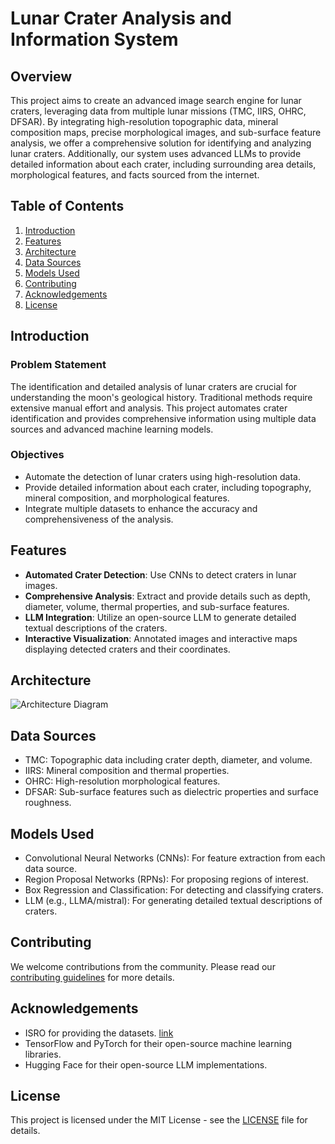 # Lunar Crater Analysis and Information System

## Overview

This project aims to create an advanced image search engine for lunar craters, leveraging data from multiple lunar missions (TMC, IIRS, OHRC, DFSAR). By integrating high-resolution topographic data, mineral composition maps, precise morphological images, and sub-surface feature analysis, we offer a comprehensive solution for identifying and analyzing lunar craters. Additionally, our system uses advanced LLMs to provide detailed information about each crater, including surrounding area details, morphological features, and facts sourced from the internet.

## Table of Contents

1. [Introduction](#introduction)
2. [Features](#features)
3. [Architecture](#architecture)
4. [Data Sources](#data-sources)
5. [Models Used](#models-used)
6. [Contributing](#contributing)
7. [Acknowledgements](#acknowledgements)
8. [License](#license)

## Introduction

### Problem Statement

The identification and detailed analysis of lunar craters are crucial for understanding the moon's geological history. Traditional methods require extensive manual effort and analysis. This project automates crater identification and provides comprehensive information using multiple data sources and advanced machine learning models.

### Objectives

- Automate the detection of lunar craters using high-resolution data.
- Provide detailed information about each crater, including topography, mineral composition, and morphological features.
- Integrate multiple datasets to enhance the accuracy and comprehensiveness of the analysis.

## Features

- **Automated Crater Detection**: Use CNNs to detect craters in lunar images.
- **Comprehensive Analysis**: Extract and provide details such as depth, diameter, volume, thermal properties, and sub-surface features.
- **LLM Integration**: Utilize an open-source LLM to generate detailed textual descriptions of the craters.
- **Interactive Visualization**: Annotated images and interactive maps displaying detected craters and their coordinates.

## Architecture

![Architecture Diagram](projectinfo/readme/architecture-diagram.png)


## Data Sources
- TMC: Topographic data including crater depth, diameter, and volume.
- IIRS: Mineral composition and thermal properties.
- OHRC: High-resolution morphological features.
- DFSAR: Sub-surface features such as dielectric properties and surface roughness.

## Models Used
- Convolutional Neural Networks (CNNs): For feature extraction from each data source.
- Region Proposal Networks (RPNs): For proposing regions of interest.
- Box Regression and Classification: For detecting and classifying craters.
- LLM (e.g., LLMA/mistral): For generating detailed textual descriptions of craters.

## Contributing
We welcome contributions from the community. Please read our [contributing guidelines]() for more details.


## Acknowledgements
- ISRO for providing the datasets. [link](https://chmapbrowse.issdc.gov.in/MapBrowse/)
- TensorFlow and PyTorch for their open-source machine learning libraries.
- Hugging Face for their open-source LLM implementations.


## License
This project is licensed under the MIT License - see the [LICENSE](/LICENSE) file for details.



